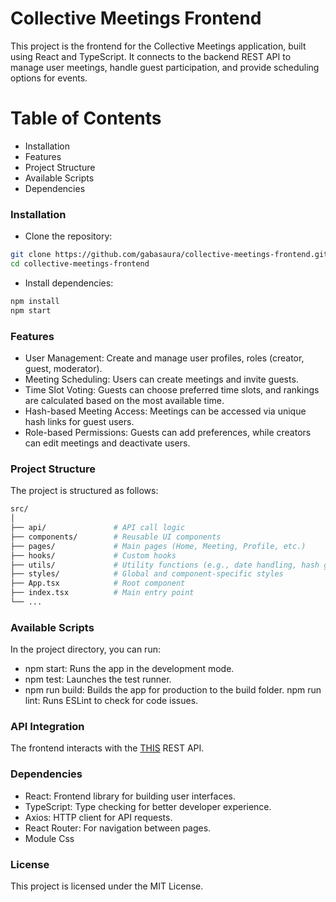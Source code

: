 # Collective Meetings Frontend
This project is the frontend for the Collective Meetings application, built using React and TypeScript. It connects to the backend REST API to manage user meetings, handle guest participation, and provide scheduling options for events.

# Table of Contents
- Installation
- Features
- Project Structure
- Available Scripts
- Dependencies


### Installation
- Clone the repository:
```bash
git clone https://github.com/gabasaura/collective-meetings-frontend.git
cd collective-meetings-frontend
```
- Install dependencies:
```bash
npm install
npm start
```

### Features

- User Management: Create and manage user profiles, roles (creator, guest, moderator).
- Meeting Scheduling: Users can create meetings and invite guests.
- Time Slot Voting: Guests can choose preferred time slots, and rankings are calculated based on the most available time.
- Hash-based Meeting Access: Meetings can be accessed via unique hash links for guest users.
- Role-based Permissions: Guests can add preferences, while creators can edit meetings and deactivate users.


### Project Structure
The project is structured as follows:

```bash
src/
│
├── api/               # API call logic
├── components/        # Reusable UI components
├── pages/             # Main pages (Home, Meeting, Profile, etc.)
├── hooks/             # Custom hooks
├── utils/             # Utility functions (e.g., date handling, hash generation)
├── styles/            # Global and component-specific styles
├── App.tsx            # Root component
├── index.tsx          # Main entry point
└── ...
```

### Available Scripts
In the project directory, you can run:

- npm start: Runs the app in the development mode.
- npm test: Launches the test runner.
- npm run build: Builds the app for production to the build folder.
npm run lint: Runs ESLint to check for code issues.

### API Integration
The frontend interacts with the [THIS](https://github.com/gabasaura/api-rest_collective-meetings) REST API. 

### Dependencies
- React: Frontend library for building user interfaces.
- TypeScript: Type checking for better developer experience.
- Axios: HTTP client for API requests.
- React Router: For navigation between pages.
- Module Css

### License
This project is licensed under the MIT License.
